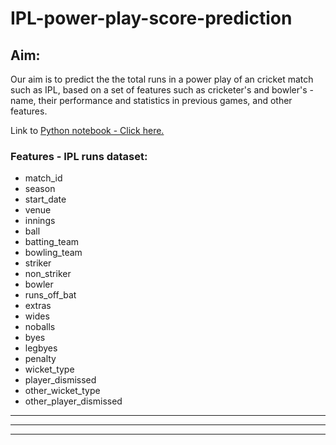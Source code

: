 # IPL-power-play-score-prediction

## Aim:
Our aim is to predict the the total runs in a power play of an cricket match such as IPL, based on a set of features such as cricketer's and bowler's - name, their performance and statistics in previous games, and other features.

Link to [Python notebook - Click here.](https://github.com/Zain-Saiyed/IPL-power-play-score-prediction/blob/main/IPL%20Power%20Play%20Prediction.ipynb)


### Features  - IPL runs dataset:
- match_id
- season
- start_date
- venue
- innings
- ball
- batting_team
- bowling_team
- striker
- non_striker
- bowler
- runs_off_bat
- extras
- wides
- noballs
- byes
- legbyes
- penalty
- wicket_type
- player_dismissed
- other_wicket_type
- other_player_dismissed

<hr>

---

***